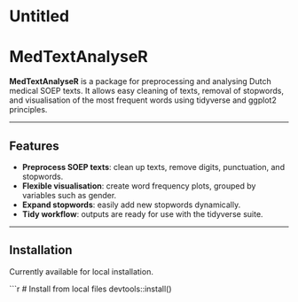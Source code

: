 Untitled
================

# MedTextAnalyseR

**MedTextAnalyseR** is a package for preprocessing and analysing Dutch
medical SOEP texts. It allows easy cleaning of texts, removal of
stopwords, and visualisation of the most frequent words using tidyverse
and ggplot2 principles.

------------------------------------------------------------------------

## Features

- **Preprocess SOEP texts**: clean up texts, remove digits, punctuation,
  and stopwords.
- **Flexible visualisation**: create word frequency plots, grouped by
  variables such as gender.
- **Expand stopwords**: easily add new stopwords dynamically.
- **Tidy workflow**: outputs are ready for use with the tidyverse suite.

------------------------------------------------------------------------

## Installation

Currently available for local installation.

\`\`\`r \# Install from local files devtools::install()
